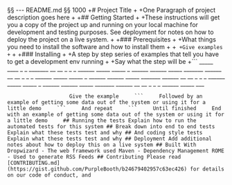 
 §§ --- README.md
 §§ 1000
+# Project Title
+
+One Paragraph of project description goes here
+
+## Getting Started
+
+These instructions will get you a copy of the project up and running on your local machine for development and testing purposes. See deployment for notes on how to deploy the project on a live system.
+
+### Prerequisites
+
+What things you need to install the software and how to install them
+
+```
+Give examples
+```
+
+### Installing
+
+A step by step series of examples that tell you have to get a development env running
+
+Say what the step will be
+``` 												   _____ ____  _   _ _______     __   __            _    _               _      ______ _____   _____           _       ______ ______        _____                          _______      ______                             __   __            _    _               _      ______ _____   _____           _       ______ ______        _____                          _______      ______                             __   __            _    _               _      ______ _____   _____           _       ______ ______        _____                          _______      ______                             __   __            _    _               _      ______ _____   ___

































                        Give the example     ```     Followed by an example of getting some data out of the system or using it for a little demo     ```     And repeat     ```     Until finished     End with an example of getting some data out of the system or using it for a little demo     ## Running the tests Explain how to run the automated tests for this system ## Break down into end to end tests Explain what these tests test and why ## And coding style tests Explain what these tests test and why ## Deployment Add additional notes about how to deploy this on a live system ## Built With Dropwizard - The web framework used Maven - Dependency Management ROME - Used to generate RSS Feeds ## Contributing Please read [CONTRIBUTING.md](https://gist.github.com/PurpleBooth/b24679402957c63ec426) for details on our code of conduct, and
